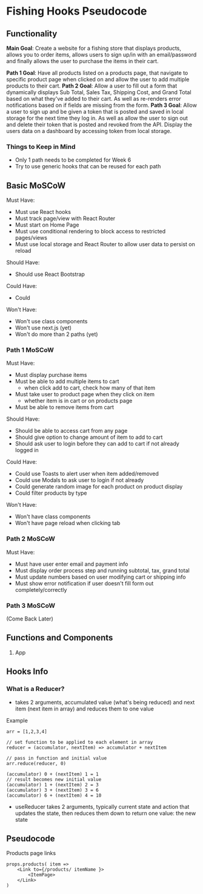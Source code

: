 # Fishing Hooks Pseudocode
## Functionality
**Main Goal**: Create a website for a fishing store that displays products, allows you to order items, allows users to sign up/in with an email/password and finally allows the user to purchase the items in their cart.

**Path 1 Goal**: Have all products listed on a products page, that navigate to specific product page when clicked on and allow the user to add multiple products to their cart.
**Path 2 Goal**: Allow a user to fill out a form that dynamically displays Sub Total, Sales Tax, Shipping Cost, and Grand Total based on what they've added to their cart. As well as re-renders error notifications based on if fields are missing from the form.
**Path 3 Goal**: Allow a user to sign up and be given a token that is posted and saved in local storage for the next time they log in. As well as allow the user to sign out and delete their token that is posted and revoked from the API. Display the users data on a dashboard by accessing token from local storage.

### Things to Keep in Mind
- Only 1 path needs to be completed for Week 6
- Try to use generic hooks that can be reused for each path

## Basic MoSCoW
Must Have:
- Must use React hooks
- Must track page/view with React Router
- Must start on Home Page
- Must use conditional rendering to block access to restricted pages/views
- Must use local storage and React Router to allow user data to persist on reload

Should Have:
- Should use React Bootstrap

Could Have:
- Could 

Won't Have:
- Won't use class components
- Won't use next.js (yet)
- Won't do more than 2 paths (yet)

### Path 1 MoSCoW
Must Have:
- Must display purchase items
- Must be able to add multiple items to cart
    - when click add to cart, check how many of that item
- Must take user to product page when they click on item
    - whether item is in cart or on products page
- Must be able to remove items from cart

Should Have:
- Should be able to access cart from any page
- Should give option to change amount of item to add to cart
- Should ask user to login before they can add to cart if not already logged in

Could Have:
- Could use Toasts to alert user when item added/removed
- Could use Modals to ask user to login if not already
- Could generate random image for each product on product display
- Could filter products by type

Won't Have:
- Won't have class components
- Won't have page reload when clicking tab

### Path 2 MoSCoW
Must Have:
- Must have user enter email and payment info
- Must display order process step and running subtotal, tax, grand total
- Must update numbers based on user modifying cart or shipping info
- Must show error notification if user doesn't fill form out completely/correctly

### Path 3 MoSCoW
(Come Back Later)

## Functions and Components
1. App






























## Hooks Info
### What is a Reducer?
- takes 2 arguments, accumulated value (what's being reduced) and next item (next item in array) and reduces them to one value

Example
```
arr = [1,2,3,4]

// set function to be applied to each element in array
reducer = (accumulator, nextItem) => accumulator + nextItem

// pass in function and initial value
arr.reduce(reducer, 0)

(accumulator) 0 + (nextItem) 1 = 1
// result becomes new initial value
(accumulator) 1 + (nextItem) 2 = 3
(accumulator) 3 + (nextItem) 3 = 6
(accumulator) 6 + (nextItem) 4 = 10
```

- useReducer takes 2 arguments, typically current state and action that updates the state, then reduces them down to return one value: the new state

## Pseudocode


Products page links
```
props.products( item => 
    <Link to={/products/ itemName }>
        <ItemPage>
    </Link>
)